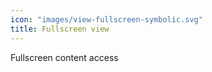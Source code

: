 ```yaml
---
icon: "images/view-fullscreen-symbolic.svg"
title: Fullscreen view
---
```

Fullscreen content access
